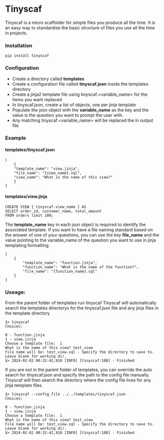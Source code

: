 # Tinyscaf 

Tinyscaf is a micro scaffolder for simple files you produce all the time.
It is an easy way to standardize the basic structure of files you use all the time
in projects.

### Installation
    pip install tinyscaf

### Configuration
- Create a directory called **templates**
- Create a configuration file called **tinyscaf.json** inside the templates directory
- Create a jinja2 template file using tinyscaf.<variable_name> for the items you want replaced
- In tinyscaf.json, create a list of objects, one per jinja template
- Populate the json object with the **variable_name** as the key and the value is the question you want to prompt the user with.
- Any matching tinyscaf.<variable_name> will be replaced the in output file

### Example

#### templates/tinyscaf.json

    [
        {
        "template_name": "view.jinja",
        "file_name": "{view_name}.sql",
        "view_name": "What is the name of this view?"
        }
    ]

#### templates/view.jinja

    CREATE VIEW { tinyscaf.view_name } AS
    SELECT order_id, customer_name, total_amount
    FROM orders limit 100;


The **template_name** key in each json object is required to identify the associated template.
If you want to have a file naming standard based on the answer of one of your
questions, you can use the key **file_name** and the value pointing to the variable_name
of the question you want to use in jinja templating formatting.

    [
        {
            "template_name": "function.jinja",
            "function_name": "What is the name of the function?",
            "file_name": "{function_name}.sql"
        }
    ]

### Useage:

From the parent folder of templates run tinyscaf
Tinyscaf will automatically search the templates directorys for the tinyscaf.json file
and any jinja files in the template directory

    $> tinyscaf
    Choices: 
     
    0 - function.jinja 
    1 - view.jinja
    Choose a template file:  1
    What is the name of this view? test_view
    File name will be: test_view.sql - Specify the directory to save to. Leave blank for working dir. 
    $> 2024-02-02 00:32:42,918 [INFO] [tinyscaf:188] - Finished

If you are not in the parent folder of templates, you can override the auto search for tinyscaf.json
and specify the path to the config file manually. Tinyscaf will then search the directory
where the config file lives for any jinja template files.

    $> tinyscaf --config_file ../../templates/tinyscaf.json
    Choices: 
     
    0 - function.jinja 
    1 - view.jinja
    Choose a template file:  1
    What is the name of this view? test_view
    File name will be: test_view.sql - Specify the directory to save to. Leave blank for working dir. 
    $> 2024-02-02 00:32:42,918 [INFO] [tinyscaf:188] - Finished


